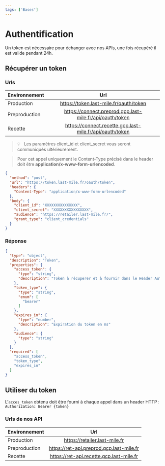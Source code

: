 ```yaml
---
tags: ['Bases']
---
```


# Authentification

Un token est nécessaire pour échanger avec nos APIs, une fois récupéré il est valide pendant 24h.

## Récupérer un token

### Urls

| Environnement |                             Url                            |
| ------------- | :--------------------------------------------------------: |
| Production    |          <https://token.last-mile.fr/oauth/token>          |
| Preproduction | <https://connect.preprod.gcp.last-mile.fr/api/oauth/token> |
| Recette       | <https://connect.recette.gcp.last-mile.fr/api/oauth/token> |


<!-- theme: info -->

> 💡     Les paramètres client_id et client_secret vous seront communiqués ultérieurement. 

<!-- theme: danger -->

>   Pour cet appel uniquement le Content-Type précisé dans le header doit être **application/x-www-form-urlencoded**.


```json http
{
  "method": "post",
  "url": "https://token.last-mile.fr/oauth/token",
  "headers": {
    "Content-Type": "application/x-www-form-urlencoded"
  },
  "body": {
    "client_id": "XXXXXXXXXXXXXXX",
    "client_secret": "XXXXXXXXXXXXXXXX",
    "audience": "https://retailer.last-mile.fr/",
    "grant_type": "client_credentials"
  }
}
```
### Réponse
```json json_schema
{
  "type": "object",
  "description": "Token",
  "properties": {
    "access_token": {
      "type": "string",
      "description": "Token à récuperer et à fournir dans le Header Authorization"
    },
    "token_type": {
      "type": "string",
      "enum": [
        "bearer"
      ]
    },
    "expires_in": {
      "type": "number",
      "description": "Expiration du token en ms"
    },
    "audience": {
      "type": "string"
    }
  },
  "required": [
    "access_token",
    "token_type",
    "expires_in"
  ]
}
```

## Utiliser du token

L'`acces_token` obtenu doit être fourni à chaque appel dans un header HTTP : `Authorization: Bearer {token}`

### Urls de nos API

| Environnement |                             Url                            |
| ------------- | :--------------------------------------------------------: |
| Production    | <https://retailer.last-mile.fr>          |
| Preproduction | <https://ret-api.preprod.gcp.last-mile.fr> |
| Recette       | <https://ret-api.recette.gcp.last-mile.fr> |


